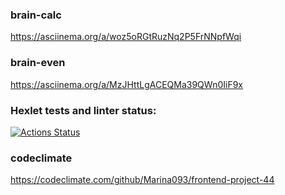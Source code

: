 ### brain-calc
https://asciinema.org/a/woz5oRGtRuzNq2P5FrNNpfWqi
### brain-even
https://asciinema.org/a/MzJHttLgACEQMa39QWn0IiF9x
### Hexlet tests and linter status:
[![Actions Status](https://github.com/Marina093/frontend-project-44/workflows/hexlet-check/badge.svg)](https://github.com/Marina093/frontend-project-44/actions)
### codeclimate
https://codeclimate.com/github/Marina093/frontend-project-44 
